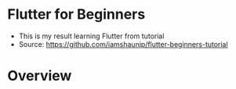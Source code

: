 # Flutter for Beginners

- This is my result learning Flutter from tutorial
- Source: https://github.com/iamshaunjp/flutter-beginners-tutorial

# Overview
